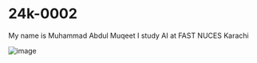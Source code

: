 # 24k-0002
My name is Muhammad Abdul Muqeet I study AI at FAST NUCES Karachi






![image](https://github.com/user-attachments/assets/9040aa03-e272-4877-a2e5-15d84ef397a8)
